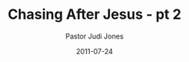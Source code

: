 ---
lunr: "true"
title: "Chasing After Jesus - pt 2"
author: "Pastor Judi Jones"
postDate: "07-24-2011"
date: 2011-07-24
category: "sermons"
slug: "2011/07/ChasingAfterJesus_pt2"
icon: microphone
audioLink: "ChasingAfterJesus_pt2"
tags: [chasing]
mp3: "ChasingAfterJesus_pt2/07242011.mp3"
ogg: "ChasingAfterJesus_pt2/07242011.ogg"
linkurl: "https://archive.org/download/ChasingAfterJesus_pt2/ChasingAfterJesus_pt2_files.xml"
ipath: "https://archive.org/download/ChasingAfterJesus_pt2/07242011.mp3"
layout: sermon.html
---